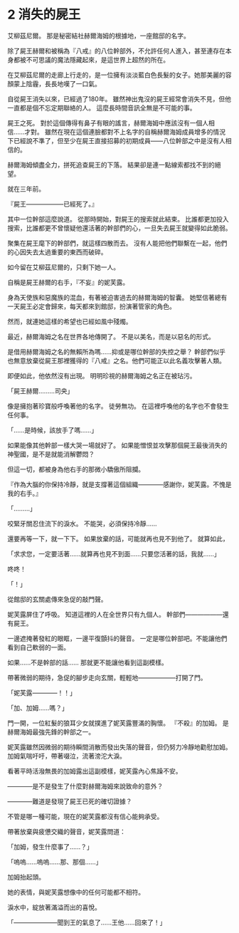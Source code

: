 # 2 消失的屍王

艾柳茲尼爾。
那是秘密結社赫爾海姆的根據地，一座館邸的名字。

除了屍王赫爾和被稱為『八戒』的八位幹部外，不允許任何人進入，甚至連存在本身都被不可思議的魔法隱藏起來，是這世界上超然的所在。

在艾柳茲尼爾的走廊上行走的，是一位擁有淡淡藍白色長髮的女子。她那美麗的容顏蒙上陰霾，長長地嘆了一口氣。

自從屍王消失以來，已經過了180年。
雖然神出鬼沒的屍王經常會消失不見，但他一直都是個不忘定期聯絡的人。
這麼長時間音訊全無是不可能的事。

屍王之死。
對於這個傳得有鼻子有眼的謠言，赫爾海姆中應該沒有一個人相信......才對。
雖然在現在這個連臉都對不上名字的自稱赫爾海姆成員增多的情況下已經說不準了，但至少在屍王直接招募的初期成員——八位幹部之中是沒有人相信的。

赫爾海姆傾盡全力，拼死追查屍王的下落。
結果卻是連一點線索都找不到的絕望。

就在三年前。

『屍王——————已經死了。』

其中一位幹部這麼說道。
從那時開始，對屍王的搜索就此結束。
比誰都更加投入搜索，比誰都更不曾懷疑他還活著的幹部們的心，一旦失去屍王就變得如此脆弱。

聚集在屍王麾下的幹部們，就這樣四散而去。
沒有人能把他們聯繫在一起，他們的心因失去太過重要的東西而破碎。

如今留在艾柳茲尼爾的，只剩下她一人。

自稱是屍王赫爾的右手，『不妄』的妮芙露。

身為天使族和惡魔族的混血，有著被迫害過去的赫爾海姆的智囊。
她堅信著總有一天屍王必定會歸來，每天都來到館邸，扮演著管家的角色。

然而，就連她這樣的希望也已經如風中殘燭。

最近，赫爾海姆之名在世界各地傳開了。
不是以美名，而是以惡名的形式。

是借用赫爾海姆之名的無賴所為嗎......抑或是哪位幹部的失控之舉？
幹部們似乎也無意放棄從屍王那裡獲得的『八戒』之名。他們可能正以此名義攻擊著人類。

即便如此，他依然沒有出現。
明明珍視的赫爾海姆之名正在被玷污。

「屍王赫爾.........司央」

像是擁抱著珍寶般呼喚著他的名字。
徒勞無功。
在這裡呼喚他的名字也不會發生任何事。

「......是時候，該放手了嗎......」

如果能像其他幹部一樣大哭一場就好了。
如果能憎恨並攻擊那個屍王最後消失的神聖國，是不是就能消解鬱悶？

但這一切，都被身為他右手的那微小驕傲所阻攔。

『作為大腦的你保持冷靜，就是支撐著這個組織————感謝你，妮芙露。不愧是我的右手。』

「.........」

咬緊牙關忍住流下的淚水。
不能哭，必須保持冷靜......

還要再等一下，就一下下。
如果放棄的話，可能就再也見不到他了。
就算如此，

「求求您，一定要活著......就算再也見不到面......只要您活著的話，我就......」

咚咚！

「！」

從館邸的玄關處傳來急促的敲門聲。

妮芙露屏住了呼吸。
知道這裡的人在全世界只有九個人。
幹部們——————還有屍王。

一邊遮掩著發紅的眼眶，一邊平復顫抖的聲音。
一定是哪位幹部吧。不能讓他們看到自己軟弱的一面。

如果......不是幹部的話......
那就更不能讓他看到這副模樣。

帶著微弱的期待，急促的腳步走向玄關，輕輕地——————打開了門。

「妮芙露————！！」

「加、加姆......嗎？」

門一開，一位紅髮的狼耳少女就撲進了妮芙露豐滿的胸懷。
『不殺』的加姆。
是赫爾海姆最強先鋒的幹部之一。

妮芙露雖然因微弱的期待瞬間消散而發出失落的聲音，但仍努力冷靜地勸慰加姆。
加姆氣喘吁吁，帶著啜泣，流著滂沱大淚。

看著平時活潑無畏的加姆露出這副模樣，妮芙露內心焦躁不安。

————是不是發生了什麼對赫爾海姆來說致命的意外？

————難道是發現了屍王已死的確切證據？

不管是哪一種可能，現在的妮芙露都沒有信心能夠承受。

帶著放棄與疲憊交織的聲音，妮芙露問道：

「加姆，發生什麼事了......？」

「嗚嗚......嗚嗚......那、那個......」

加姆抬起頭。

她的表情，與妮芙露想像中的任何可能都不相符。

淚水中，綻放著滿溢而出的喜悅。

「———————聞到王的氣息了......王他......回來了！」